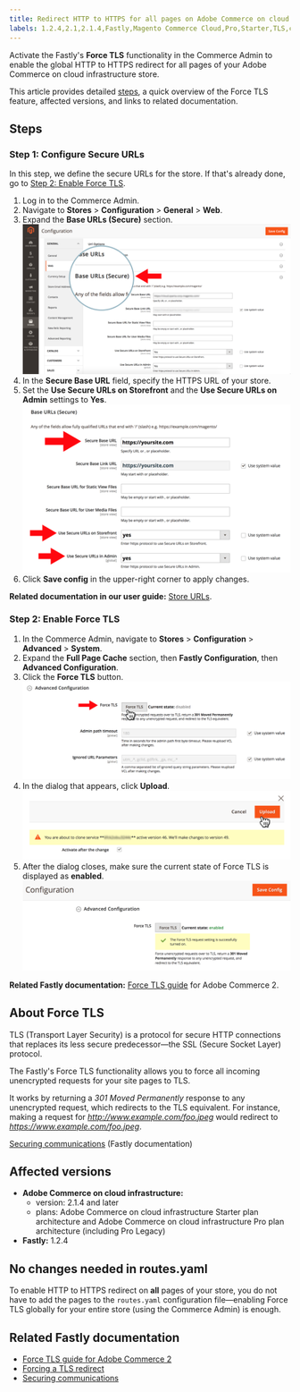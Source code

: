 ```yaml
---
title: Redirect HTTP to HTTPS for all pages on Adobe Commerce on cloud infrastructure (Force TLS)
labels: 1.2.4,2.1,2.1.4,Fastly,Magento Commerce Cloud,Pro,Starter,TLS,cloud,how to,redirect,routes.yaml,security,Adobe Commerce,cloud infrastructure
---
```


Activate the Fastly's **Force TLS** functionality in the Commerce Admin to enable the global HTTP to HTTPS redirect for all pages of your Adobe Commerce on cloud infrastructure store.

This article provides detailed [steps](#steps), a quick overview of the Force TLS feature, affected versions, and links to related documentation.

<h2 id="steps">Steps</h2>

<h3 id="step-1-configure-secure-urls">Step 1: Configure Secure URLs</h3>

In this step, we define the secure URLs for the store. If that's already done, go to [Step 2: Enable Force TLS](#step-2-enable-force-tls).

1. Log in to the Commerce Admin.
1. Navigate to **Stores** > **Configuration** > **General** > **Web**.
1. Expand the **Base URLs (Secure)** section.    ![magento-admin_base-urls-secure.png](assets/magento-admin_base-urls-secure.png)    
1. In the **Secure Base URL** field, specify the HTTPS URL of your store.
1. Set the **Use Secure URLs on Storefront** and the **Use Secure URLs on Admin** settings to **Yes**.    ![magento-admin_base-urls-secure-settings.png](assets/magento-admin_base-urls-secure-settings.png)    
1. Click **Save config** in the upper-right corner to apply changes.

 **Related documentation in our user guide:**   [Store URLs](https://docs.magento.com/m2/ee/user_guide/stores/store-urls.html).

<h3 id="step-2-enable-force-tls">Step 2: Enable Force TLS</h3>

1. In the Commerce Admin, navigate to **Stores** > **Configuration** > **Advanced** > **System**.
1. Expand the **Full Page Cache** section, then **Fastly Configuration**, then **Advanced Configuration**.
1. Click the **Force TLS** button.    ![magento-admin_force-tls-button.png](assets/magento-admin_force-tls-button.png)    
1. In the dialog that appears, click **Upload**.    ![magento-admin_force-tls-confirmation-dialog.png](assets/magento-admin_force-tls-confirmation-dialog.png)    
1. After the dialog closes, make sure the current state of Force TLS is displayed as **enabled**.    ![magento-admin_force-tls-enabled.png](assets/magento-admin_force-tls-enabled.png)    

 **Related Fastly documentation:**   [Force TLS guide](https://github.com/fastly/fastly-magento2/blob/master/Documentation/Guides/FORCE-TLS.md) for Adobe Commerce 2.

## About Force TLS

TLS (Transport Layer Security) is a protocol for secure HTTP connections that replaces its less secure predecessor—the SSL (Secure Socket Layer) protocol.

The Fastly's Force TLS functionality allows you to force all incoming unencrypted requests for your site pages to TLS.

>
It works by returning a *301 Moved Permanently* response to any unencrypted request, which redirects to the TLS equivalent. For instance, making a request for *http://www.example.com/foo.jpeg* would redirect to *https://www.example.com/foo.jpeg*.

 [Securing communications](https://docs.fastly.com/guides/securing-communications/) (Fastly documentation)

## Affected versions

* **Adobe Commerce on cloud infrastructure:**
    * version: 2.1.4 and later
    * plans: Adobe Commerce on cloud infrastructure Starter plan architecture and Adobe Commerce on cloud infrastructure Pro plan architecture (including Pro Legacy)
* **Fastly:** 1.2.4

## No changes needed in routes.yaml

To enable HTTP to HTTPS redirect on **all** pages of your store, you do not have to add the pages to the `routes.yaml` configuration file—enabling Force TLS globally for your entire store (using the Commerce Admin) is enough.

## Related Fastly documentation

* [Force TLS guide for Adobe Commerce 2](https://github.com/fastly/fastly-magento2/blob/master/Documentation/Guides/FORCE-TLS.md)
* [Forcing a TLS redirect](https://docs.fastly.com/guides/securing-communications/forcing-a-tls-redirect)
* [Securing communications](https://docs.fastly.com/guides/securing-communications/)
